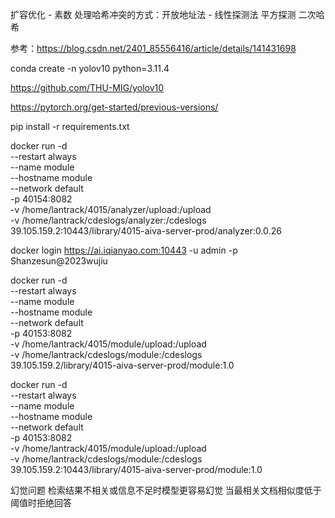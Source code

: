 扩容优化 - 素数
处理哈希冲突的方式：开放地址法 - 线性探测法  平方探测   二次哈希





参考：https://blog.csdn.net/2401_85556416/article/details/141431698

conda create -n yolov10 python=3.11.4

https://github.com/THU-MIG/yolov10 


https://pytorch.org/get-started/previous-versions/


pip install -r requirements.txt


docker run -d \
  --restart always \
  --name module \
  --hostname module \
  --network default \
  -p 40154:8082 \
  -v /home/lantrack/4015/analyzer/upload:/upload \
  -v /home/lantrack/cdeslogs/analyzer:/cdeslogs \
  39.105.159.2:10443/library/4015-aiva-server-prod/analyzer:0.0.26
  
  docker login https://ai.iqianyao.com:10443 -u admin -p Shanzesun@2023wujiu

docker run -d \
  --restart always \
  --name module \
  --hostname module \
  --network default \
  -p 40153:8082 \
  -v /home/lantrack/4015/module/upload:/upload \
  -v /home/lantrack/cdeslogs/module:/cdeslogs \
  39.105.159.2/library/4015-aiva-server-prod/module:1.0

docker run -d \
  --restart always \
  --name module \
  --hostname module \
  --network default \
  -p 40153:8082 \
  -v /home/lantrack/4015/module/upload:/upload \
  -v /home/lantrack/cdeslogs/module:/cdeslogs \
  39.105.159.2:10443/library/4015-aiva-server-prod/module:1.0


幻觉问题
检索结果不相关或信息不足时模型更容易幻觉
当最相关文档相似度低于阈值时拒绝回答